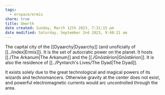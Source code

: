 ```yaml
---
tags:
  - erspace/ermis
share: true
title: Omerth
date created: Sunday, March 12th 2023, 7:31:15 pm
date modified: Saturday, September 2nd 2023, 9:48:21 am
---
```


The capital city of the [[Dyaarchy|Dyaarchy]] (and unoficially of [[../index|Ermis]]). It is the set of autocratic power on the planet. It hosts [[./The Arkanum|The Arkanum]] and the [[./Gnōstērion|Gnōstērion]]. It is also the residence of [[../Pyntarch's Lives/The Dyad|The Dyad]]. 

It exists solely due to the great technological and magical powers of its wizards and technomancers. Otherwise gravity at the center does not exist, and powerful electromagnetic currents would arc uncontrolled through the area. 
